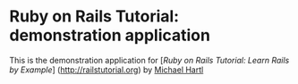 # Ruby on Rails Tutorial: demonstration application

This is the demonstration application for [*Ruby on Rails Tutorial: Learn
Rails by Example*] (http://railstutorial.org) by [Michael Hartl](http://michaelhartl.com)

